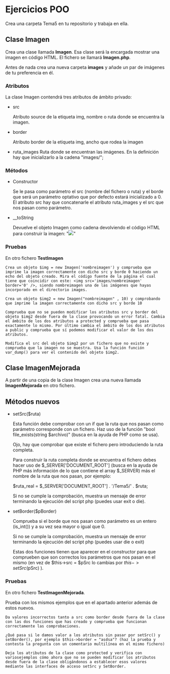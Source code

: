 # Ejercicios POO

Crea una carpeta Tema5 en tu repositorio y trabaja en ella.

## Clase **Imagen**
Crea una clase llamada **Imagen**. Esa clase será la encargada mostrar una imagen en código HTML. El fichero se llamará **Imagen.php**.

Antes de nada crea una nueva carpeta **images** y añade un par de imágenes de tu preferencia en él.

### Atributos

La clase Imagen contendrá tres atributos de ámbito privado:

- src
    
    Atributo source de la etiqueta img, nombre o ruta donde se encuentra la imagen.

- border

    Atributo border de la etiqueta img, ancho que rodea la imagen

- ruta_images
    Ruta donde se encuentran las imágenes. En la definición hay que inicializarlo a la cadena "images/";

### Métodos

- Constructor

    Se le pasa como parámetro el src (nombre del fichero o ruta) y el borde que será un parámetro optativo que por defecto estará inicializado a 0. El atributo src hay que concatenarle el atributo ruta_images y el src que nos pasan como parámetro.

- __toString

    Devuelve el objeto Imagen como cadena devolviendo el código HTML para construir la imagen: "<img src='<ruta>' border='<borde>' />"

### Pruebas

En otro fichero **TestImagen**

    Crea un objeto $img = new Imagen('nombreimagen') y comprueba que imprime la imagen correctamente con dicho src y borde 0 haciendo un echo del objeto creado. Mira el código fuente de la página el cual tiene que coincidir con este: <img src='images/nombreimagen' border='0' />, siendo nombreimagen una de las imágenes que hayas incorporado en el directorio images.

    Crea un objeto $img2 = new Imagen("nombreimagen" , 10) y comprobando que imprime la imagen correctamente con dicho src y borde 10

    Comprueba que no se pueden modificar los atributos src y border del objeto $img2 desde fuera de la clase provocando un error fatal. Cambia el ámbito de los dos atributos a protected y comprueba que pasa exactamente lo mismo. Por último cambia el ámbito de los dos atributos a public y comprueba que sí podemos modificar el valor de los dos atributos.

    Modifica el src del objeto $img2 por un fichero que no existe y comprueba que la imagen no se muestra. Usa la función función var_dump() para ver el contenido del objeto $img2.

## Clase ImagenMejorada

A partir de una copia de la clase Imagen crea una nueva llamada **ImagenMejorada** en otro fichero.

## Métodos nuevos

- setSrc($ruta)

    Esta función debe comprobar con un if que la ruta que nos pasan como parámetro corresponde con un fichero. Haz uso de la función "bool file_exists(string $archivo)" (busca en la ayuda de PHP como se usa).

    Ojo, hay que comprobar que existe el fichero pero introduciendo la ruta completa.

    Para construir la ruta completa donde se encuentra el fichero debes hacer uso de $_SERVER['DOCUMENT_ROOT'] (busca en la ayuda de PHP más información de lo que contiene el array $_SERVER) más el nombre de la ruta que nos pasan, por ejemplo:

    $ruta_real = $_SERVER['DOCUMENT_ROOT'] . '/Tema5/' . $ruta;

    Si no se cumple la comprobación, muestra un mensaje de error terminando la ejecución del script php (puedes usar exit o die).

- setBorder($pBorder)
    
    Comprueba si el borde que nos pasan como parámetro es un entero (is_int()) y a su vez sea mayor o igual que 0.

    Si no se cumple la comprobación, muestra un mensaje de error terminando la ejecución del script php (puedes usar die o exit)

    Estas dos funciones tienen que aparecer en el constructor para que comprueben que son correctos los parámetros que nos pasan en el mismo (en vez de $this->src = $pSrc lo cambias por $this->setSrc($pSrc) ).

### Pruebas

En otro fichero **TestImagenMejorada**.

Prueba con los mismos ejemplos que en el apartado anterior además de estos nuevos.

    Da valores incorrectos tanto a src como border desde fuera de la clase con las dos funciones que has creado y comprueba que funcionan correctamente las comprobaciones.

    ¿Qué pasa si le damos valor a los atributos sin pasar por setSrc() y setBorder(), por ejemplo $this->border = "asdsa"? (haz la prueba y contesta la pregunta con un comentario multilínea en el mismo fichero)

    Deja los atributos de la clase como protected y verifica con variosejemplos cómo ahora que no se pueden modificar los atributos desde fuera de la clase obligándonos a establecer esos valores mediante las interfaces de acceso setSrc y SetBorder.